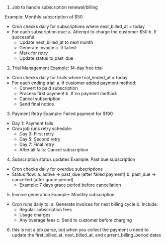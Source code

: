1. Job to handle subscription renewal/billing

Example: Monthly subscription of $50
- Cron checks daily for subscriptions where next_billed_at = today
- For each subscription due:
  a. Attempt to charge the customer $50
  b. If successful: 
     - Update next_billed_at to next month
     - Generate invoice
  c. If failed:
     - Mark for retry
     - Update status to past_due



2. Trial Management
Example: 14-day free trial
- Cron checks daily for trials where trial_ended_at = today
- For each ending trial:
  a. If customer added payment method:
     - Convert to paid subscription
     - Process first payment
  b. If no payment method:
     - Cancel subscription
     - Send final notice


3. Payment Retry
Example: Failed payment for $100
- Day 1: Payment fails
- Cron job runs retry schedule:
  - Day 3: First retry
  - Day 5: Second retry
  - Day 7: Final retry
  - After all fails: Cancel subscription

4. Subscription status updates
Example: Past due subscription
- Cron checks daily for overdue subscriptions
- Status flow:
  a. active → past_due (after failed payment)
  b. past_due → cancelled (after grace period)
  - Example: 7 days grace period before cancellation


5. Invoice generation
Example: Monthly subscription
- Cron runs daily to:
  a. Generate invoices for next billing cycle
  b. Include:
     - Regular subscription fees
     - Usage charges
     - Any overage fees
  c. Send to customer before charging


6. this is not a job parse, but when you collect the payment u need to update the 
first_billed_at, next_billed_at, and current_billing_period dates